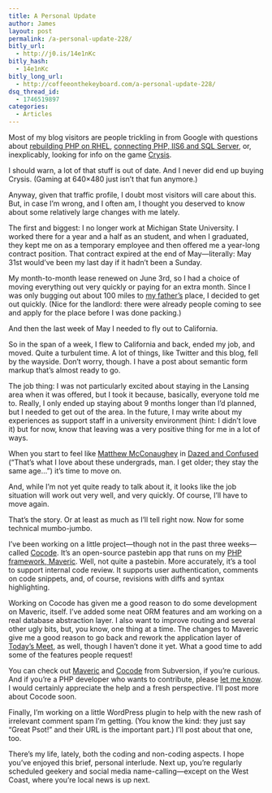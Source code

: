```yaml
---
title: A Personal Update
author: James
layout: post
permalink: /a-personal-update-228/
bitly_url:
  - http://j0.is/14e1nKc
bitly_hash:
  - 14e1nKc
bitly_long_url:
  - http://coffeeonthekeyboard.com/a-personal-update-228/
dsq_thread_id:
  - 1746519897
categories:
  - Articles
---
```

Most of my blog visitors are people trickling in from Google with questions about [rebuilding PHP on RHEL][1], [connecting PHP, IIS6 and SQL Server][2], or, inexplicably, looking for info on the game [Crysis][3].

I should warn, a lot of that stuff is out of date. And I never did end up buying Crysis. (Gaming at 640&#215;480 just isn&#8217;t that fun anymore.)

Anyway, given that traffic profile, I doubt most visitors will care about this. But, in case I&#8217;m wrong, and I often am, I thought you deserved to know about some relatively large changes with me lately.

The first and biggest: I no longer work at Michigan State University. I worked there for a year and a half as an student, and when I graduated, they kept me on as a temporary employee and then offered me a year-long contract position. That contract expired at the end of May—literally: May 31st would&#8217;ve been my last day if it hadn&#8217;t been a Sunday.

My month-to-month lease renewed on June 3rd, so I had a choice of moving everything out very quickly or paying for an extra month. Since I was only bugging out about 100 miles to [my father&#8217;s][4] place, I decided to get out quickly. (Nice for the landlord: there were already people coming to see and apply for the place before I was done packing.)

And then the last week of May I needed to fly out to California.

So in the span of a week, I flew to California and back, ended my job, and moved. Quite a turbulent time. A lot of things, like Twitter and this blog, fell by the wayside. Don&#8217;t worry, though. I have a post about semantic form markup that&#8217;s almost ready to go.

The job thing: I was not particularly excited about staying in the Lansing area when it was offered, but I took it because, basically, everyone told me to. Really, I only ended up staying about 9 months longer than I&#8217;d planned, but I needed to get out of the area. In the future, I may write about my experiences as support staff in a university environment (hint: I didn&#8217;t love it) but for now, know that leaving was a very positive thing for me in a lot of ways.

When you start to feel like [Matthew McConaughey][5] in [Dazed and Confused][6] (&#8220;That&#8217;s what I love about these undergrads, man. I get older; they stay the same age&#8230;&#8221;) it&#8217;s time to move on.

And, while I&#8217;m not yet quite ready to talk about it, it looks like the job situation will work out very well, and very quickly. Of course, I&#8217;ll have to move again.

That&#8217;s the story. Or at least as much as I&#8217;ll tell right now. Now for some technical mumbo-jumbo.

I&#8217;ve been working on a little project—though not in the past three weeks—called [Cocode][7]. It&#8217;s an open-source pastebin app that runs on my [PHP framework, Maveric][8]. Well, not quite a pastebin. More accurately, it&#8217;s a tool to support internal code review. It supports user authentication, comments on code snippets, and, of course, revisions with diffs and syntax highlighting.

Working on Cocode has given me a good reason to do some development on Maveric, itself. I&#8217;ve added some neat ORM features and am working on a real database abstraction layer. I also want to improve routing and several other ugly bits, but, you know, one thing at a time. The changes to Maveric give me a good reason to go back and rework the application layer of [Today&#8217;s Meet][9], as well, though I haven&#8217;t done it yet. What a good time to add some of the features people request!

You can check out [Maveric][8] and [Cocode][7] from Subversion, if you&#8217;re curious. And if you&#8217;re a PHP developer who wants to contribute, please [let me know][10]. I would certainly appreciate the help and a fresh perspective. I&#8217;ll post more about Cocode soon.

Finally, I&#8217;m working on a little WordPress plugin to help with the new rash of irrelevant comment spam I&#8217;m getting. (You know the kind: they just say &#8220;Great Psot!&#8221; and their URL is the important part.) I&#8217;ll post about that one, too.

There&#8217;s my life, lately, both the coding and non-coding aspects. I hope you&#8217;ve enjoyed this brief, personal interlude. Next up, you&#8217;re regularly scheduled geekery and social media name-calling—except on the West Coast, where you&#8217;re local news is up next.

 [1]: http://coffeeonthekeyboard.com/how-to-upgrade-or-recompile-php-on-rhel5-59/ "rebuilding PHP on RHEL"
 [2]: http://coffeeonthekeyboard.com/connecting-php-iis-6-and-sql-server-2005-129/ "connecting PHP, IIS6 and SQL Server"
 [3]: http://coffeeonthekeyboard.com/crysis-58/ "Crysis"
 [4]: http://speedchange.blogspot.com/
 [5]: http://www.imdb.com/name/nm0000190/
 [6]: http://www.imdb.com/title/tt0106677/
 [7]: http://svn.jamessocol.com/cocode
 [8]: http://svn.jamessocol.com/maveric
 [9]: http://todaysmeet.com/
 [10]: mailto:me@jamessocol.com